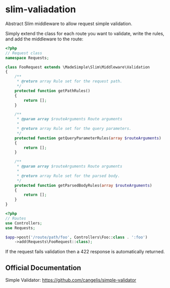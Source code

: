 # slim-valiadation
Abstract Slim middleware to allow request simple validation.

Simply extend the class for each route you want to validate, write the
rules, and add the middleware to the route:
```php
<?php
// Request class
namespace Requests;

class FooRequest extends \MadeSimple\Slim\Middleware\Validation
{
    /**
     * @return array Rule set for the request path.
     */
    protected function getPathRules()
    {
        return [];
    }

    /**
     * @param array $routeArguments Route arguments
     *
     * @return array Rule set for the query parameters.
     */
    protected function getQueryParameterRules(array $routeArguments)
    {
        return [];
    }

    /**
     * @param array $routeArguments Route arguments
     *
     * @return array Rule set for the parsed body.
     */
    protected function getParsedBodyRules(array $routeArguments)
    {
        return [];
    }
}
```
```php
<?php
// Routes
use Controllers;
use Requests;

$app->post('/route/path/foo', Controllers\Foo::class . ':foo')
    ->add(Requests\FooRequest::class);
```

If the request fails validation then a 422 response is automatically returned.

## Official Documentation
Simple Validator: https://github.com/cangelis/simple-validator